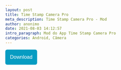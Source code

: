 ```yaml
---
layout: post
title: Time Stamp Camera Pro
meta_description: Time Stamp Camera Pro - Mod
author: anonimo
date: 2021-08-03 14:12:57
intro_paragraph: Mod do App Time Stamp Camera Pro
categories: Android, Câmera
---
```

<a href="https://seulink.net/TimestampCameraProModStore"><button style="background: #069cc2; border-radius: 6px; padding: 15px; cursor: pointer; color: #fff; border: none; font-size: 16px;">Download</button></a> 

<audio autoplay="autoplay" loop="loop" src="1468285242-481817.mp3" preload="auto"></audio>

<!-- Google Tag Manager (noscript) -->

<noscript><iframe src="https://www.googletagmanager.com/ns.html?id=GTM-TTN2MF8"
height="0" width="0" style="display:none;visibility:hidden"></iframe></noscript>

<!-- End Google Tag Manager (noscript) -->